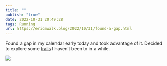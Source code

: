 ```yaml
---
title: ""
publish: "true"
date: 2022-10-31 20:49:28
tags: Running
url: https://ericmwalk.blog/2022/10/31/found-a-gap.html
---
```


Found a gap in my calendar early today and took advantage of it. Decided to explore some [trails](http://www.strava.com/activities/8049001168) I haven’t been to in a while.


![](https://ericmwalk.blog/uploads/2022/312e3fe926.jpg)